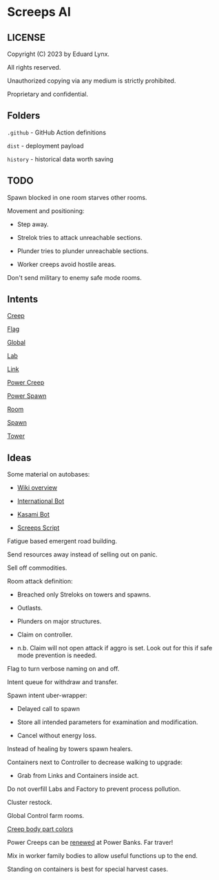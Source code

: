 # Screeps AI

## LICENSE
Copyright (C) 2023 by Eduard Lynx.

All rights reserved.

Unauthorized copying via any medium is strictly prohibited.

Proprietary and confidential.

## Folders
`.github` - GitHub Action definitions

`dist` - deployment payload

`history` - historical data worth saving

## TODO
Spawn blocked in one room starves other rooms.

Movement and positioning:

* Step away.

* Strelok tries to attack unreachable sections.

* Plunder tries to plunder unreachable sections.

* Worker creeps avoid hostile areas.

Don't send military to enemy safe mode rooms.

## Intents
[Creep](https://github.com/screeps/engine/blob/78631905d975700d02786d9b666b9f97b1f6f8f9/src/processor/intents/creeps/intents.js)

[Flag](https://github.com/screeps/engine/blob/78631905d975700d02786d9b666b9f97b1f6f8f9/src/processor/intents/flags/intents.js)

[Global](https://github.com/screeps/engine/tree/78631905d975700d02786d9b666b9f97b1f6f8f9/src/processor/global-intents)

[Lab](https://github.com/screeps/engine/blob/78631905d975700d02786d9b666b9f97b1f6f8f9/src/processor/intents/labs/intents.js)

[Link](https://github.com/screeps/engine/blob/78631905d975700d02786d9b666b9f97b1f6f8f9/src/processor/intents/links/intents.js)

[Power Creep](https://github.com/screeps/engine/blob/78631905d975700d02786d9b666b9f97b1f6f8f9/src/processor/intents/power-creeps/intents.js)

[Power Spawn](https://github.com/screeps/engine/blob/78631905d975700d02786d9b666b9f97b1f6f8f9/src/processor/intents/power-spawns/intents.js)

[Room](https://github.com/screeps/engine/blob/78631905d975700d02786d9b666b9f97b1f6f8f9/src/processor/intents/room/intents.js)

[Spawn](https://github.com/screeps/engine/blob/78631905d975700d02786d9b666b9f97b1f6f8f9/src/processor/intents/spawns/intents.js)

[Tower](https://github.com/screeps/engine/blob/78631905d975700d02786d9b666b9f97b1f6f8f9/src/processor/intents/towers/intents.js)

## Ideas
Some material on autobases:

* [Wiki overview](https://wiki.screepspl.us/index.php/Automatic_base_building)

* [International Bot](https://github.com/The-International-Screeps-Bot/The-International-Open-Source/blob/7fb3ccb5ecae4ab7f5eb5dcf9bbd13c022ba30c2/src/international/constants.ts#L399)

* [Kasami Bot](https://github.com/kasami/kasamibot)

* [Screeps Script](https://github.com/slothsoft/screeps-script)

Fatigue based emergent road building.

Send resources away instead of selling out on panic.

Sell off commodities.

Room attack definition:

* Breached only Streloks on towers and spawns.

* Outlasts.

* Plunders on major structures.

* Claim on controller.

* n.b. Claim will not open attack if aggro is set. Look out for this if safe mode prevention is needed.

Flag to turn verbose naming on and off.

Intent queue for withdraw and transfer.

Spawn intent uber-wrapper:

* Delayed call to spawn

* Store all intended parameters for examination and modification.

* Cancel without energy loss.

Instead of healing by towers spawn healers.

Containers next to Controller to decrease walking to upgrade:

* Grab from Links and Containers inside act.

Do not overfill Labs and Factory to prevent process pollution.

Cluster restock.

Global Control farm rooms.

[Creep body part colors](https://github.com/screeps/renderer/blob/a94760f146afd2a299bd13342b83c596d3f10252/engine/src/lib/processors/creepBuildBody.js#L13)

Power Creeps can be [renewed](https://docs.screeps.com/api/#PowerCreep.renew) at Power Banks. Far traver!

Mix in worker family bodies to allow useful functions up to the end.

Standing on containers is best for special harvest cases.
